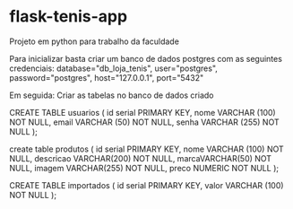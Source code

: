 # flask-tenis-app
Projeto em python para trabalho da faculdade

Para inicializar basta criar um banco de dados postgres com as seguintes credenciais:
database="db_loja_tenis",
        user="postgres",
        password="postgres",
        host="127.0.0.1",
        port="5432"
       
Em seguida: Criar as tabelas no banco de dados criado

CREATE TABLE usuarios (
	id serial PRIMARY KEY,
	nome VARCHAR (100) NOT NULL,
	email VARCHAR (50) NOT NULL,
	senha VARCHAR (255) NOT NULL
);

create table produtos (
	id serial PRIMARY KEY,
	nome VARCHAR (100) NOT NULL,
	descricao VARCHAR(200) NOT NULL,
	marcaVARCHAR(50) NOT NULL,
	imagem VARCHAR(255) NOT NULL,
	preco NUMERIC NOT NULL
);

CREATE TABLE importados (
	id serial PRIMARY KEY,
	valor VARCHAR (100) NOT NULL
);

